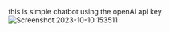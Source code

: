 this is simple chatbot using the openAi api key
![Screenshot 2023-10-10 153511](https://github.com/buymeskin69/chatBot/assets/101989036/bafb0a0b-f772-4ed8-8000-a2e00fe2da60)
